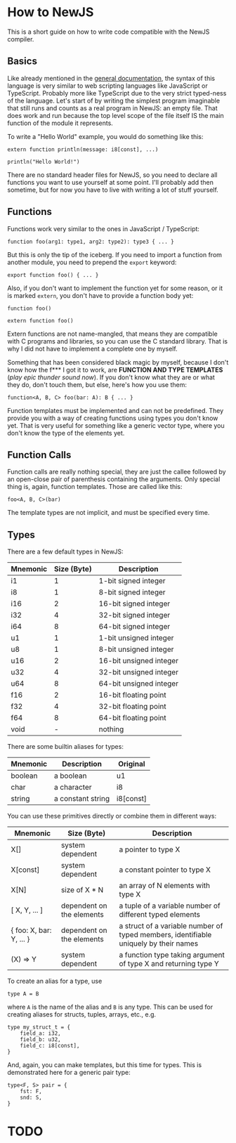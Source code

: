 # How to NewJS

This is a short guide on how to write code compatible with the NewJS compiler.

## Basics

Like already mentioned in the [general documentation](../README.md), the syntax of this language is very similar to web
scripting languages like JavaScript or TypeScript. Probably more like TypeScript due to the very strict typed-ness of
the language. Let's start of by writing the simplest program imaginable that still runs and counts as a real program in
NewJS: an empty file. That does work and run because the top level scope of the file itself IS the main function of the
module it represents.

To write a "Hello World" example, you would do something like this:

```
extern function println(message: i8[const], ...)

println("Hello World!")
```

There are no standard header files for NewJS, so you need to declare all functions you want to use yourself at some
point. I'll probably add then sometime, but for now you have to live with writing a lot of stuff yourself.

## Functions

Functions work very similar to the ones in JavaScript / TypeScript:

```
function foo(arg1: type1, arg2: type2): type3 { ... }
```

But this is only the tip of the iceberg. If you need to import a function from another module, you need to prepend the
`export` keyword:

```
export function foo() { ... }
```

Also, if you don't want to implement the function yet for some reason, or it is marked `extern`, you don't have to
provide a function body yet:

```
function foo()

extern function foo()
```

Extern functions are not name-mangled, that means they are compatible with C programs and libraries, so you can use the
C standard library. That is why I did not have to implement a complete one by myself.

Something that has been considered black magic by myself, because I don't know how the f*** I got it to work, are
**FUNCTION AND TYPE TEMPLATES** (*play epic thunder sound now*). If you don't know what they are or what they do, don't
touch them, but else, here's how you use them:

```
function<A, B, C> foo(bar: A): B { ... }
```

Function templates must be implemented and can not be predefined. They provide you with a way of creating functions
using types you don't know yet. That is very useful for something like a generic vector type, where you don't know the
type of the elements yet.

## Function Calls

Function calls are really nothing special, they are just the callee followed by an open-close pair of parenthesis
containing the arguments. Only special thing is, again, function templates. Those are called like this:

```
foo<A, B, C>(bar)
```

The template types are not implicit, and must be specified every time.

## Types

There are a few default types in NewJS:

| Mnemonic | Size (Byte) | Description             |
|----------|-------------|-------------------------|
| i1       | 1           | 1-bit signed integer    |
| i8       | 1           | 8-bit signed integer    |
| i16      | 2           | 16-bit signed integer   |
| i32      | 4           | 32-bit signed integer   |
| i64      | 8           | 64-bit signed integer   |
| u1       | 1           | 1-bit unsigned integer  |
| u8       | 1           | 8-bit unsigned integer  |
| u16      | 2           | 16-bit unsigned integer |
| u32      | 4           | 32-bit unsigned integer |
| u64      | 8           | 64-bit unsigned integer |
| f16      | 2           | 16-bit floating point   |
| f32      | 4           | 32-bit floating point   |
| f64      | 8           | 64-bit floating point   |
| void     | -           | nothing                 |

There are some builtin aliases for types:

| Mnemonic | Description       | Original  |
|----------|-------------------|-----------|
| boolean  | a boolean         | u1        |
| char     | a character       | i8        |
| string   | a constant string | i8[const] |

You can use these primitives directly or combine them in different ways:

| Mnemonic                | Size (Byte)               | Description                                                                          |
|-------------------------|---------------------------|--------------------------------------------------------------------------------------|
| X[]                     | system dependent          | a pointer to type X                                                                  |
| X[const]                | system dependent          | a constant pointer to type X                                                         |
| X[N]                    | size of X * N             | an array of N elements with type X                                                   |
| [ X, Y, ... ]           | dependent on the elements | a tuple of a variable number of different typed elements                             |
| { foo: X, bar: Y, ... } | dependent on the elements | a struct of a variable number of typed members, identifiable uniquely by their names |
| (X) => Y                | system dependent          | a function type taking argument of type X and returning type Y                       |

To create an alias for a type, use

```
type A = B
```

where `A` is the name of the alias and `B` is any type. This can be used for creating aliases for structs, tuples,
arrays, etc., e.g.

```
type my_struct_t = {
    field_a: i32,
    field_b: u32,
    field_c: i8[const],
}
```

And, again, you can make templates, but this time for types. This is demonstrated here for a generic pair type:

```
type<F, S> pair = {
    fst: F,
    snd: S,
}
```

# TODO

